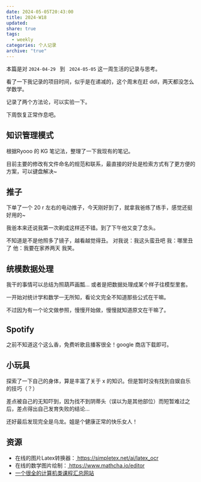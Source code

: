 ```yaml
---
date: 2024-05-05T20:43:00
title: 2024-W18
updated: 
share: true
tags:
  - weekly
categories: 个人记录
archive: "true"
---
```


本篇是对 `2024-04-29 ` 到 ` 2024-05-05` 这一周生活的记录与思考。

看了一下我记录的项目时间，似乎是在递减的，这个周末在赶 ddl，两天都没怎么学数学。

记录了两个方法论，可以实验一下。

下周恢复正常作息吧。


## 知识管理模式

根据Ryooo 的 KG 笔记法，整理了一下我现有的笔记。

目前主要的修改有文件命名的规范和联系，最直接的好处是检索方式有了更方便的方案，可以键盘解决~

## 推子

下单了一个 20 r 左右的电动推子，今天刚好到了，就拿我爸练了练手，感觉还挺好用的~

我爸本来还说我第一次剃成这样还不错。到了下午他又变了念头。

不知道是不是他照多了镜子，越看越觉得丑。
对我说：我这头蛮丑吧
我：哪里丑了
他：我要在家养两天
我笑。

## 统模数据处理

我干的事情可以总结为照葫芦画瓢... 或者是把数据处理成某个样子往模型里套。

一开始对统计学和数学一无所知，看论文完全不知道那些公式在干嘛。

不过因为有一个论文做参照，慢慢开始做，慢慢就知道原文在干嘛了。

## Spotify
之前不知道这个这么香，免费听歌且播客很全！google 商店下载即可。

## 小玩具
探索了一下自己的身体，算是丰富了关于 x 的知识。但是暂时没有找到自娱自乐的技巧（？）

差点被自己的无知吓到，因为找不到阴蒂头（误以为是其他部位）而短暂难过之后，差点得出自己发育失败的结论...

还好最后发现完全是乌龙。姐是个健康正常的快乐女人！


## 资源
- 在线的图片Latex转换器：[ https://simpletex.net/ai/latex_ocr ]( https://simpletex.net/ai/latex_ocr " https://simpletex.net/ai/latex_ocr" ) 
- 在线的数学图片绘制：[ https://www.mathcha.io/editor ]( https://www.mathcha.io/editor " https://www.mathcha.io/editor" )
- [一个很全的计算机类课程汇总网站](https://giscus.app/zh-CN/widget?origin=https%3A%2F%2Fhackway.org%2Fdocs%2Fmath%2Fpath%23comments&session=&repo=lidongyx%2Fhackwaydoc&repoId=R_kgDOHUMOyA&category=Announcements&categoryId=DIC_kwDOHUMOyM4CPCtD&term=%E8%AE%A1%E7%AE%97%E6%9C%BA%E4%B8%93%E4%B8%9A%E5%BF%85%E4%BF%AE%E6%95%B0%E5%AD%A6%E8%AF%BE%E7%A8%8B+%7C+HackWay%E6%8A%80%E6%9C%AF%E5%AD%A6%E4%B9%A0%E8%B7%AF%E7%BA%BF&number=&strict=0&reactionsEnabled=1&emitMetadata=0&inputPosition=top&theme=light&description=%E5%85%AD%E5%A4%A7%E8%AE%A1%E7%AE%97%E6%9C%BA%E5%90%8D%E6%A0%A1%E5%BC%80%E8%AE%BE%E7%9A%84%E6%95%B0%E5%AD%A6%E8%AF%BE%E7%A7%8D%E7%B1%BB%E5%92%8C%E5%88%86%E6%94%AF%E9%83%BD%E9%9D%9E%E5%B8%B8%E5%A4%9A%EF%BC%8C%E5%9B%A0%E6%AD%A4%E4%BC%9A%E7%BB%93%E5%90%88%E8%AE%A1%E7%AE%97%E6%9C%BA%E4%B8%93%E4%B8%9A%E6%AF%95%E4%B8%9A%E8%A6%81%E6%B1%82%E3%80%81%E8%AE%A1%E7%AE%97%E6%9C%BA%E6%A0%B8%E5%BF%83%E8%AF%BE%E7%A8%8B%E5%85%88%E4%BF%AE%E8%AF%BE%E4%BB%A5%E5%8F%8A%E5%AF%B9%E5%A4%96%E7%9A%84%E8%AF%BE%E7%A8%8B%E5%8F%A3%E7%A2%91%EF%BC%8C%E6%9D%A5%E5%88%97%E4%B8%BE%E5%90%84%E5%90%8D%E6%A0%A1%E6%8E%A8%E8%8D%90%E5%A4%A7%E5%AE%B6%E5%AD%A6%E4%B9%A0%E7%9A%84%E6%95%B0%E5%AD%A6%E8%AF%BE%E7%A8%8B%E3%80%82&backLink=https%3A%2F%2Fhackway.org%2Fdocs%2Fmath%2Fpath)